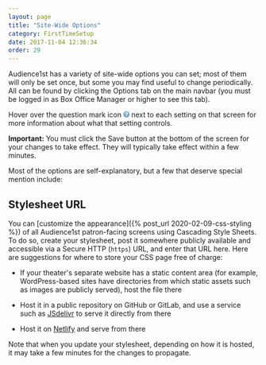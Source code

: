 ```yaml
---
layout: page
title: "Site-Wide Options"
category: FirstTimeSetup
date: 2017-11-04 12:36:34
order: 29
---
```


Audience1st has a variety of site-wide options you can set; most of them
will only be set once, but some you may find useful to change
periodically.
All can be found by clicking the Options tab on the main navbar (you
must be logged in as Box Office Manager or higher to see this tab).

Hover over the question mark icon
![questionmark](../assets/question.png) next to each setting on that
screen for more
information about what that setting controls.

**Important:** You must click the Save button at the bottom of the
screen for your changes to take effect.  They will typically take effect
within a few minutes.

Most of the options are self-explanatory, but a few that deserve
special mention include:

## Stylesheet URL

You can 
[customize the appearance]({% post_url 2020-02-09-css-styling %}) of all
Audience1st patron-facing screens using Cascading Style Sheets.  To do so,
create your stylesheet, post it somewhere publicly available and accessible via
a Secure HTTP (`https`) URL, and enter that URL here.  Here are suggestions for
where to store your CSS page free of charge:

* If your theater's separate website has a static content area (for example,
WordPress-based sites have directories from which static assets such as images
are publicly served), host the file there

* Host it in a public repository on GitHub or GitLab, and use a service such as
[JSdelivr](https://jsdelivr.net) to serve it directly from there

* Host it on [Netlify](https://netlify.com) and serve from there

Note that when you update your stylesheet, depending on how it is hosted, it may
take a few minutes for the changes to propagate.


